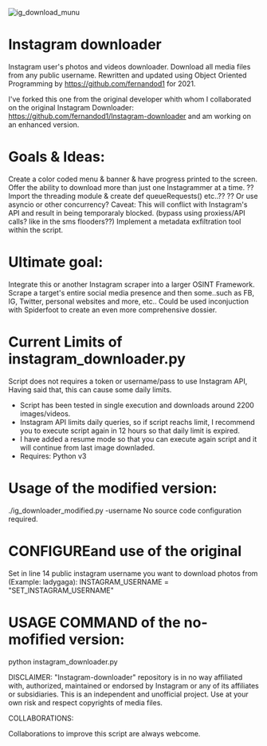 ![ig_download_munu](https://user-images.githubusercontent.com/46334926/129803943-047d1d27-8b9c-4ee7-b83e-ff39e75056ec.png)
# Instagram downloader
Instagram user's photos and videos downloader.
Download all media files from any public username. 
Rewritten and updated using Object Oriented Programming by https://github.com/fernandod1 for 2021.

I've forked this one from the original developer whith whom I collaborated on the original 
Instagram Downloader: https://github.com/fernandod1/Instagram-downloader
and am working on an enhanced version.

# Goals & Ideas:
Create a color coded menu & banner & have progress printed to the screen. 
Offer the ability to download more than just one Instagrammer at a time.
?? Import the threading module & create def queueRequests() etc..??
?? Or use asyncio or other concurrency?
Caveat: This will conflict with Instagram's API and result in being temporaraly blocked. (bypass using proxiess/API calls? like in the sms flooders??)
Implement a metadata exfiltration tool within the script.

# Ultimate goal: 
Integrate this or another Instagram scraper into a larger OSINT Framework.
Scrape a target's entire social media presence and then some..such as FB, IG, Twitter, personal websites and more, etc..
Could be used inconjuction with Spiderfoot to create an even more comprehensive dossier.  

# Current Limits of instagram_downloader.py
Script does not requires a token or username/pass to use Instagram API, 
Having said that, this can cause some daily limits.

- Script has been tested in single execution and downloads around 2200 images/videos.
- Instagram API limits daily queries, so if script reachs limit, I recommend you to execute script again in 12 hours so that daily limit is expired.
- I have added a resume mode so that you can execute again script and it will continue from last image downladed.
- Requires: Python v3


# Usage of the modified version:
./ig_downloader_modified.py -username
 No source code configuration required.


# CONFIGUREand use of the original 
Set in line 14 public instagram username you want to download photos from (Example: ladygaga):
INSTAGRAM_USERNAME = "SET_INSTAGRAM_USERNAME"

# USAGE COMMAND of the no-mofified version:
python instagram_downloader.py

DISCLAIMER:
"Instagram-downloader" repository is in no way affiliated with, authorized, maintained or endorsed by Instagram or any of its affiliates or subsidiaries. This is an independent and unofficial project. Use at your own risk and respect copyrights of media files.

COLLABORATIONS:

Collaborations to improve this script are always webcome.

